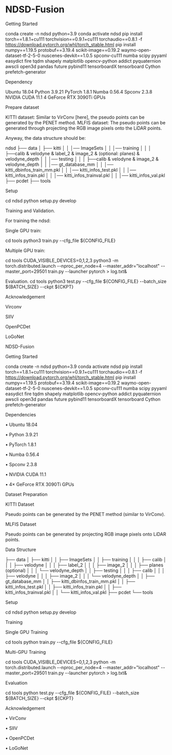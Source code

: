 # NDSD-Fusion

Getting Started

conda create -n ndsd python=3.9
conda activate ndsd
pip install torch==1.8.1+cu111 torchvision==0.9.1+cu111 torchaudio==0.8.1 -f https://download.pytorch.org/whl/torch_stable.html
pip install numpy==1.19.5 protobuf==3.19.4 scikit-image==0.19.2 waymo-open-dataset-tf-2-5-0 nuscenes-devkit==1.0.5 spconv-cu111 numba scipy pyyaml easydict fire tqdm shapely matplotlib opencv-python addict pyquaternion awscli open3d pandas future pybind11 tensorboardX tensorboard Cython prefetch-generator

Dependency

Ubuntu 18.04
Python 3.9.21
PyTorch 1.8.1
Numba 0.56.4
Spconv 2.3.8
NVIDIA CUDA 11.1
4 GeForce RTX 3090Ti GPUs



Prepare dataset

KITTI dataset: Similar to VirConv [here], the pseudo points can be generated by the PENET method.
MLFIS dataset: The pseudo points can be generated through projecting the RGB image pixels onto the LiDAR points.

Anyway, the data structure should be:

ndsd
├── data
│   ├── kitti
│   │   │── ImageSets
│   │   │── training
│   │   │   ├──calib & velodyne & label_2 & image_2 & (optional: planes) & velodyne_depth
│   │   │── testing
│   │   │   ├──calib & velodyne & image_2 & velodyne_depth
│   │   │── gt_database_mm
│   │   │── kitti_dbinfos_train_mm.pkl
│   │   │── kitti_infos_test.pkl
│   │   │── kitti_infos_train.pkl
│   │   │── kitti_infos_trainval.pkl
│   │   │── kitti_infos_val.pkl
├── pcdet
├── tools


Setup

cd ndsd
python setup.py develop

Training and Validation.

For training the ndsd:

Single GPU train:

cd tools
python3 train.py --cfg_file ${CONFIG_FILE}

Multiple GPU train:

cd tools
CUDA_VISIBLE_DEVICES=0,1,2,3  python3 -m torch.distributed.launch --nproc_per_node=4 --master_addr="localhost" --master_port=29501 train.py  --launcher pytorch > log.txt&


Evaluation.
cd tools
python3 test.py --cfg_file ${CONFIG_FILE} --batch_size ${BATCH_SIZE} --ckpt ${CKPT}

Acknowledgement

Virconv

SIIV

OpenPCDet

LoGoNet




NDSD-Fusion

Getting Started

conda create -n ndsd python=3.9
conda activate ndsd
pip install torch==1.8.1+cu111 torchvision==0.9.1+cu111 torchaudio==0.8.1 -f https://download.pytorch.org/whl/torch_stable.html
pip install numpy==1.19.5 protobuf==3.19.4 scikit-image==0.19.2 waymo-open-dataset-tf-2-5-0 nuscenes-devkit==1.0.5 spconv-cu111 numba scipy pyyaml easydict fire tqdm shapely matplotlib opencv-python addict pyquaternion awscli open3d pandas future pybind11 tensorboardX tensorboard Cython prefetch-generator


Dependencies

• Ubuntu 18.04

• Python 3.9.21

• PyTorch 1.8.1

• Numba 0.56.4

• Spconv 2.3.8

• NVIDIA CUDA 11.1

• 4× GeForce RTX 3090Ti GPUs

Dataset Preparation

KITTI Dataset

Pseudo points can be generated by the PENET method (similar to VirConv).

MLFIS Dataset

Pseudo points can be generated by projecting RGB image pixels onto LiDAR points.

Data Structure

├── data
│   ├── kitti
│   │   ├── ImageSets
│   │   ├── training
│   │   │   ├── calib
│   │   │   ├── velodyne
│   │   │   ├── label_2
│   │   │   ├── image_2
│   │   │   ├── planes (optional)
│   │   │   └── velodyne_depth
│   │   ├── testing
│   │   │   ├── calib
│   │   │   ├── velodyne
│   │   │   ├── image_2
│   │   │   └── velodyne_depth
│   │   ├── gt_database_mm
│   │   ├── kitti_dbinfos_train_mm.pkl
│   │   ├── kitti_infos_test.pkl
│   │   ├── kitti_infos_train.pkl
│   │   ├── kitti_infos_trainval.pkl
│   │   └── kitti_infos_val.pkl
├── pcdet
└── tools


Setup

cd ndsd
python setup.py develop


Training

Single GPU Training

cd tools
python train.py --cfg_file ${CONFIG_FILE}


Multi-GPU Training

cd tools
CUDA_VISIBLE_DEVICES=0,1,2,3 python -m torch.distributed.launch --nproc_per_node=4 --master_addr="localhost" --master_port=29501 train.py --launcher pytorch > log.txt&


Evaluation

cd tools
python test.py --cfg_file ${CONFIG_FILE} --batch_size ${BATCH_SIZE} --ckpt ${CKPT}


Acknowledgement

• VirConv

• SIIV

• OpenPCDet

• LoGoNet

```
